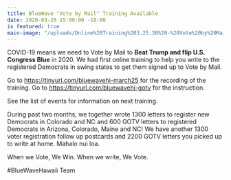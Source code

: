 ```yaml
---
title: BlueWave "Vote by Mail" Training Available
date: 2020-03-26 15:00:00 -10:00
is featured: true
main-image: "/uploads/Online%20Training%203.25.30%20-%20Vote%20by%20Mail%20Doc.JPG"
---
```


COVID-19 means we need to Vote by Mail to **Beat Trump and flip U.S. Congress Blue** in 2020.  We had first online training to help you write to the registered Democrats in swing states to get them signed up to Vote by Mail. 

Go to https://tinyurl.com/bluewavehi-march25 for the recording of the training.  Go to https://tinyurl.com/bluewavehi-gotv for the instruction.  

See the list of events for information on next training.  

During past two months, we together wrote 1300 letters to register new Democrats in Colorado and NC and 600 GOTV letters to registered Democrats in Arizona, Colorado, Maine and NC! We have another 1300 voter registration follow up postcards and 2200 GOTV letters you picked up to write at home. Mahalo nui loa.

When we Vote, We Win.
When we write, We Vote.

#BlueWaveHawaii Team